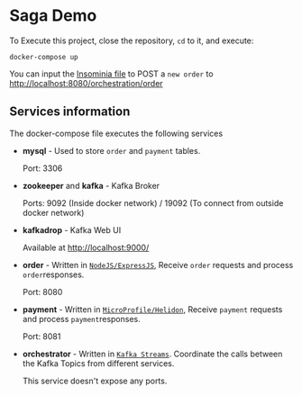 # Saga Demo

To Execute this project, close the repository, `cd` to it, and execute:

    docker-compose up

You can input the [Insominia file](Insomnia.json) to POST a `new order` to <http://localhost:8080/orchestration/order>

## Services information

The docker-compose file executes the following services

- **mysql** - Used to store `order` and `payment` tables. 
    
    Port: 3306

- **zookeeper** and **kafka** - Kafka Broker

    Ports: 9092 (Inside docker network) / 19092 (To connect from outside docker network)

- **kafkadrop** - Kafka Web UI 

    Available at <http://localhost:9000/>

- **order** - Written in [`NodeJS/ExpressJS`](https://expressjs.com/), Receive `order` requests and process `order`responses.

    Port: 8080
    
- **payment** - Written in [`MicroProfile/Helidon`](https://helidon.io/), Receive `payment` requests and process `payment`responses.

    Port: 8081

- **orchestrator** - Written in [`Kafka Streams`](https://kafka.apache.org/25/documentation/streams/). Coordinate the calls between the Kafka Topics from different services.

    This service doesn't expose any ports.